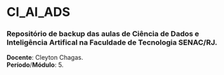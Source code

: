 # CI_AI_ADS

### Repositório de backup das aulas de Ciência de Dados e Inteligência Artifical na Faculdade de Tecnologia SENAC/RJ.
**Docente**: Cleyton Chagas.
<br/>**Período**/**Módulo**: 5.
